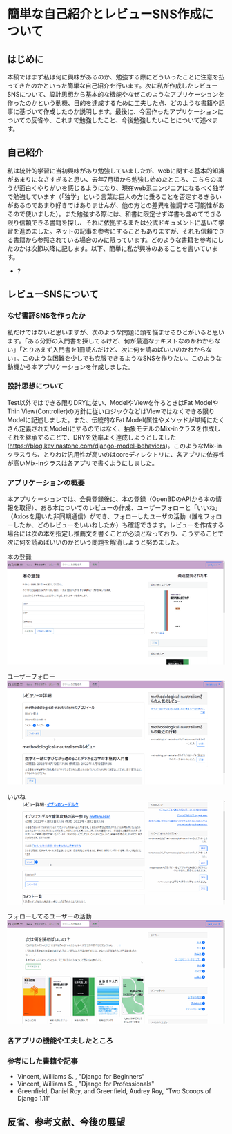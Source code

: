 # 簡単な自己紹介とレビューSNS作成について

## はじめに
本稿ではまず私は何に興味があるのか、勉強する際にどういったことに注意を払ってきたのかといった簡単な自己紹介を行います。次に私が作成したレビューSNSについて、設計思想から基本的な機能やなぜこのようなアプリケーションを作ったのかという動機、目的を達成するために工夫した点、どのような書籍や記事に基づいて作成したのか説明します。最後に、今回作ったアプリケーションについての反省や、これまで勉強したこと、今後勉強したいことについて述べます。

## 自己紹介
私は統計的学習に当初興味があり勉強していましたが、webに関する基本的知識があまりになさすぎると思い、去年7月頃から勉強し始めたところ、こちらのほうが面白くやりがいを感じるようになり、現在web系エンジニアになるべく独学で勉強しています（「独学」という言葉は巨人の方に乗ることを否定するきらいがあるのであまり好きではありませんが、他の方との差異を強調する可能性があるので使いました）。また勉強する際には、和書に限定せず洋書も含めてできる限り信頼できる書籍を探し、それに依拠するまたは公式ドキュメントに基いて学習を進めました。ネットの記事を参考にすることもありますが、それも信頼できる書籍から参照されている場合のみに限っています。どのような書籍を参考にしたのかは次節以降に記します。以下、簡単に私が興味のあることを書いています。

- ?

## レビューSNSについて

### なぜ書評SNSを作ったか
私だけではないと思いますが、次のような問題に頭を悩ませるひとがいると思います。「ある分野の入門書を探してるけど、何が最適なテキストなのかわからない」「とりあえず入門書を1冊読んだけど、次に何を読めばいいのかわからない」。このような困難を少しでも克服できるようなSNSを作りたい。このような動機から本アプリケーションを作成しました。

### 設計思想について
Test以外ではできる限りDRYに従い、ModelやViewを作るときはFat ModelやThin View(Controller)の方針に従いロジックなどはViewではなくできる限りModelに記述しました。また、伝統的なFat Model(属性やメソッドが単純にたくさん定義されたModel)にするのではなく、抽象モデルのMix-inクラスを作成しそれを継承することで、DRYを効率よく達成しようとしました(https://blog.kevinastone.com/django-model-behaviors)。このようなMix-inクラスうち、とりわけ汎用性が高いのはcoreディレクトリに、各アプリに依存性が高いMix-inクラスは各アプリで書くようにしました。

### アプリケーションの概要
本アプリケーションでは、会員登録後に、本の登録（OpenBDのAPIから本の情報を取得）、ある本についてのレビューの作成、ユーザーフォローと「いいね」（Axiosを用いた非同期通信）ができ、フォローしたユーザの活動（誰をフォローしたか、どのレビューをいいねしたか）も確認できます。レビューを作成する場合には次の本を指定し推薦文を書くことが必須となっており、こうすることで次に何を読めばいいのかという問題を解消しようと努めました。

本の登録
![本の登録](picture_for_readme/ajax_book_create.gif)

ユーザーフォロー
![ユーザーフォロー](picture_for_readme/ajax_user_follow.gif)

いいね
![いいね](picture_for_readme/ajax_review_like.gif)

フォローしてるユーザーの活動
![フォローしてるユーザーの活動](picture_for_readme/action.gif)

### 各アプリの機能や工夫したところ
### 参考にした書籍や記事

- Vincent, Williams S. , "Django for Beginners"
- Vincent, Williams S. , "Django for Professionals"
- Greenfield, Daniel Roy, and Greenfield, Audrey Roy, "Two Scoops of Django 1.11"


  
## 反省、参考文献、今後の展望









